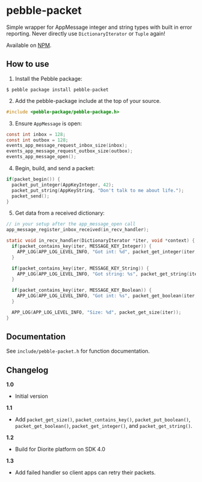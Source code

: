 # pebble-packet

Simple wrapper for AppMessage integer and string types with built in error
reporting. Never directly use `DictionaryIterator` or `Tuple` again!

Available on [NPM](https://www.npmjs.com/package/pebble-packet).

## How to use

1. Install the Pebble package:

  ```
  $ pebble package install pebble-packet
  ```

2. Add the pebble-package include at the top of your source.

  ```c
  #include <pebble-package/pebble-package.h>
  ```

3. Ensure `AppMessage` is open:

  ```c
  const int inbox = 128;
  const int outbox = 128;
  events_app_message_request_inbox_size(inbox);
  events_app_message_request_outbox_size(outbox);
  events_app_message_open();
  ```

4. Begin, build, and send a packet:

  ```c
  if(packet_begin()) {
    packet_put_integer(AppKeyInteger, 42);
    packet_put_string(AppKeyString, "Don't talk to me about life.");
    packet_send();
  }
  ```

5. Get data from a received dictionary:

  ```c
  // in your setup after the app_message_open call
  app_message_register_inbox_received(in_recv_handler);
  
  static void in_recv_handler(DictionaryIterator *iter, void *context) {
    if(packet_contains_key(iter, MESSAGE_KEY_Integer)) {
      APP_LOG(APP_LOG_LEVEL_INFO, "Got int: %d", packet_get_integer(iter, MESSAGE_KEY_Integer));
    }

    if(packet_contains_key(iter, MESSAGE_KEY_String)) {
      APP_LOG(APP_LOG_LEVEL_INFO, "Got string: %s", packet_get_string(iter, MESSAGE_KEY_String));
    }

    if(packet_contains_key(iter, MESSAGE_KEY_Boolean)) {
      APP_LOG(APP_LOG_LEVEL_INFO, "Got int: %s", packet_get_boolean(iter, MESSAGE_KEY_Boolean) ? "true" : "false");
    }

    APP_LOG(APP_LOG_LEVEL_INFO, "Size: %d", packet_get_size(iter));
  }
  ```


## Documentation

See `include/pebble-packet.h` for function documentation.


## Changelog

**1.0**
- Initial version

**1.1**
- Add `packet_get_size()`, `packet_contains_key()`, `packet_put_boolean()`, 
  `packet_get_boolean()`, `packet_get_integer()`, and `packet_get_string()`.

**1.2**
- Build for Diorite platform on SDK 4.0

**1.3**
- Add failed handler so client apps can retry their packets.
